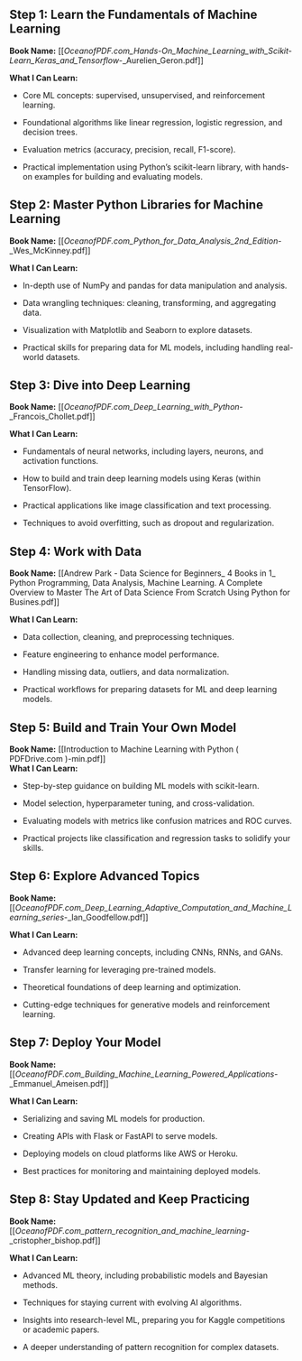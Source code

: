
## Step 1: Learn the Fundamentals of Machine Learning

**Book Name:** [[_OceanofPDF.com_Hands-On_Machine_Learning_with_Scikit-Learn_Keras_and_Tensorflow_-_Aurelien_Geron.pdf]]

**What I Can Learn:**

- Core ML concepts: supervised, unsupervised, and reinforcement learning.
    
- Foundational algorithms like linear regression, logistic regression, and decision trees.
    
- Evaluation metrics (accuracy, precision, recall, F1-score).
    
- Practical implementation using Python’s scikit-learn library, with hands-on examples for building and evaluating models.


## Step 2: Master Python Libraries for Machine Learning

**Book Name:** [[_OceanofPDF.com_Python_for_Data_Analysis_2nd_Edition_-_Wes_McKinney.pdf]] 

**What I Can Learn:**

- In-depth use of NumPy and pandas for data manipulation and analysis.
    
- Data wrangling techniques: cleaning, transforming, and aggregating data.
    
- Visualization with Matplotlib and Seaborn to explore datasets.
    
- Practical skills for preparing data for ML models, including handling real-world datasets.


## Step 3: Dive into Deep Learning

**Book Name:** [[_OceanofPDF.com_Deep_Learning_with_Python_-_Francois_Chollet.pdf]]  

**What I Can Learn:**

- Fundamentals of neural networks, including layers, neurons, and activation functions.
    
- How to build and train deep learning models using Keras (within TensorFlow).
    
- Practical applications like image classification and text processing.
    
- Techniques to avoid overfitting, such as dropout and regularization.



## Step 4: Work with Data

**Book Name:** [[Andrew Park - Data Science for Beginners_ 4 Books in 1_ Python Programming, Data Analysis, Machine Learning. A Complete Overview to Master The Art of Data Science From Scratch Using Python for Busines.pdf]] 

**What I Can Learn:**

- Data collection, cleaning, and preprocessing techniques.
    
- Feature engineering to enhance model performance.
    
- Handling missing data, outliers, and data normalization.
    
- Practical workflows for preparing datasets for ML and deep learning models.


## Step 5: Build and Train Your Own Model

**Book Name:** [[Introduction to Machine Learning with Python ( PDFDrive.com )-min.pdf]]  
**What I Can Learn:**

- Step-by-step guidance on building ML models with scikit-learn.
    
- Model selection, hyperparameter tuning, and cross-validation.
    
- Evaluating models with metrics like confusion matrices and ROC curves.
    
- Practical projects like classification and regression tasks to solidify your skills.


## Step 6: Explore Advanced Topics

**Book Name:**[[_OceanofPDF.com_Deep_Learning_Adaptive_Computation_and_Machine_Learning_series_-_Ian_Goodfellow.pdf]]

**What I Can Learn:**

- Advanced deep learning concepts, including CNNs, RNNs, and GANs.
    
- Transfer learning for leveraging pre-trained models.
    
- Theoretical foundations of deep learning and optimization.
    
- Cutting-edge techniques for generative models and reinforcement learning.


## Step 7: Deploy Your Model

**Book Name:** [[_OceanofPDF.com_Building_Machine_Learning_Powered_Applications_-_Emmanuel_Ameisen.pdf]]

**What I Can Learn:**

- Serializing and saving ML models for production.
    
- Creating APIs with Flask or FastAPI to serve models.
    
- Deploying models on cloud platforms like AWS or Heroku.
    
- Best practices for monitoring and maintaining deployed models.


## Step 8: Stay Updated and Keep Practicing

**Book Name:** [[_OceanofPDF.com_pattern_recognition_and_machine_learning_-_cristopher_bishop.pdf]]

**What I Can Learn:**

- Advanced ML theory, including probabilistic models and Bayesian methods.
    
- Techniques for staying current with evolving AI algorithms.
    
- Insights into research-level ML, preparing you for Kaggle competitions or academic papers.
    
- A deeper understanding of pattern recognition for complex datasets.